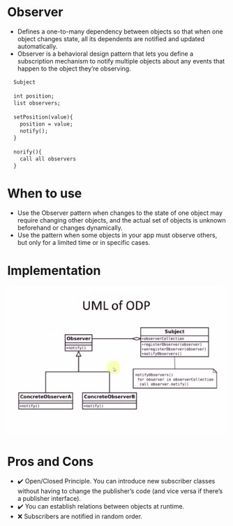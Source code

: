 # Observer
- Defines a one-to-many dependency between objects so that when one object changes state, all its dependents are notified and updated automatically.
- Observer is a behavioral design pattern that lets you define a subscription mechanism to notify multiple objects about any events that happen to the object they’re observing.
```
  Subject

  int position;
  list observers;

  setPosition(value){
    position = value;
    notify();
  }

  norify(){
    call all observers
  }
```

# When to use
- Use the Observer pattern when changes to the state of one object may require changing other objects, and the actual set of objects is unknown beforehand or changes dynamically.
- Use the pattern when some objects in your app must observe others, but only for a limited time or in specific cases.
    
# Implementation

![Alt text](/Observer/observer.png?raw=true "Optional Title")

# Pros and Cons
- ✔️ Open/Closed Principle. You can introduce new subscriber classes without having to change the publisher’s code (and vice versa if there’s a publisher interface).
- ✔️ You can establish relations between objects at runtime.
- ❌  Subscribers are notified in random order.